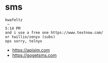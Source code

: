 # sms

~~~
kwafeltz
 — 
5:14 PM
and i use a free one https://www.textnow.com/
or twillio/zenyx (subs) 
ops sorry, telnyx
~~~

- https://apisim.com
- https://gogetsms.com
